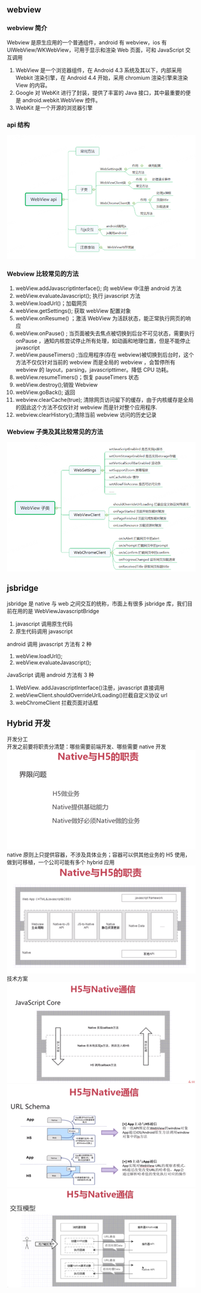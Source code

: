 ## webview

### webview 简介

Webview 是原生应用的一个普通组件，android 有 webview，ios 有 UIWebView/WKWebView，可用于显示和渲染 Web 页面，可和 JavaScript 交互调用

1. WebView 是一个浏览器组件，在 Android 4.3 系统及其以下，内部采用 Webkit 渲染引擎，在 Android 4.4 开始，采用 chromium 渲染引擎来渲染 View 的内容。
2. Google 对 WebKit 进行了封装，提供了丰富的 Java 接口，其中最重要的便是 android.webkit.WebView 控件。
3. WebKit 是一个开源的浏览器引擎

### api 结构

![](../../static//img/other/DE79C192-BF2D-4045-996A-134ECAFD50E6.png)

### Webview 比较常见的方法

1. webView.addJavascriptInterface(); 向 webView 中注册 android 方法
2. webView.evaluateJavascript(); 执行 javascript 方法
3. webView.loadUrl()；加载网页
4. webView.getSettings(); 获取 webView 配置对象
5. webView.onResume() ；激活 WebView 为活跃状态，能正常执行网页的响应
6. webView.onPause() ; 当页面被失去焦点被切换到后台不可见状态，需要执行 onPause ，通知内核尝试停止所有处理，如动画和地理位置，但是不能停止 javascript
7. webView.pauseTimers() ;当应用程序(存在 webview)被切换到后台时，这个方法不仅仅针对当前的 webview 而是全局的 webview ，会暂停所有 webview 的 layout，parsing，javascripttimer。降低 CPU 功耗。
8. webView.resumeTimers()；恢复 pauseTimers 状态
9. webView.destroy();销毁 Webview
10. webView.goBack(); 返回
11. webview.clearCache(true); 清除网页访问留下的缓存，由于内核缓存是全局的因此这个方法不仅仅针对 webview 而是针对整个应用程序.
12. webview.clearHistory();清除当前 webview 访问的历史记录

### Webview 子类及其比较常见的方法

![](../../static//img/other/224EF865-B158-40cc-9C01-21FBAD23AAFC.png)

## jsbridge

jsbridge 是 native 与 web 之间交互的统称，市面上有很多 jsbridge 库，我们目前在用的是 WebViewJavascriptBridge

1. javascript 调用原生代码
2. 原生代码调用 javascript

android 调用 javascript 方法有 2 种

1. webView.loadUrl();
2. webView.evaluateJavascript();

JavaScript 调用 android 方法有 3 种

1. WebView. addJavascriptInterface()注册，javascript 直接调用
2. webViewClient.shouldOverrideUrlLoading()拦截自定义协议 url
3. webChromeClient 拦截页面对话框

## Hybrid 开发

开发分工  
开发之前要将职责分清楚：哪些需要前端开发、哪些需要 native 开发
![](../../static/img/other/1.png)
native 原则上只提供容器，不涉及具体业务；容器可以供其他业务的 H5 使用，做到可移植，一个公司可能有多个 hybrid 应用
![](../../static/img/other/2.png)
技术方案  
![](../../static/img/other/3.png)
![](../../static/img/other/4.png)
![](../../static/img/other/5.png)
